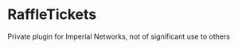 RaffleTickets
=============

Private plugin for Imperial Networks, not of significant use to others
